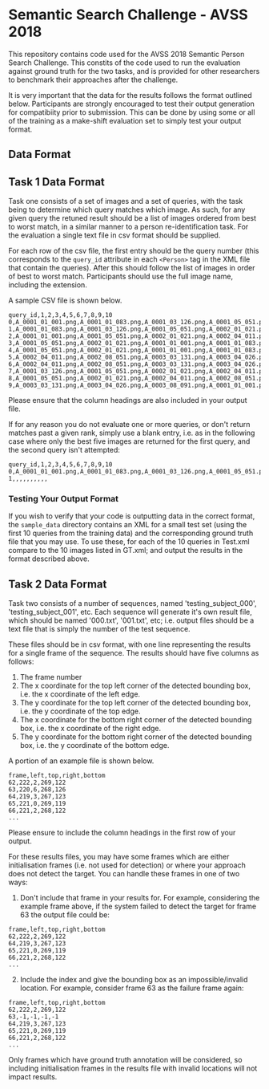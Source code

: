 Semantic Search Challenge - AVSS 2018
=====================================

This repository contains code used for the AVSS 2018 Semantic Person Search Challenge. This constits of the code used to run the evaluation against ground truth for the two tasks, and is provided for other researchers to benchmark their approaches after the challenge.

It is very important that the data for the results follows the format outlined below. Participants are strongly encouraged to test their output generation for compatibiity prior to submission. This can be done by using some or all of the training as a make-shift evaluation set to simply test your output format.

Data Format
-----------
## Task 1 Data Format

Task one consists of a set of images and a set of queries, with the task being to determine which query matches which image. As such, for any given query the retuned result should be a list of images ordered from best to worst match, in a similar manner to a person re-identification task. For the evaluation a single text file in csv format should be supplied. 

For each row of the csv file, the first entry should be the query number (this corresponds to the ```query_id``` attribute in each ```<Person>``` tag in the XML file that contain the queries). After this should follow the list of images in order of best to worst match. Participants should use the full image name, including the extension.

A sample CSV file is shown below.
```
query_id,1,2,3,4,5,6,7,8,9,10
0,A_0001_01_001.png,A_0001_01_083.png,A_0001_03_126.png,A_0001_05_051.png,A_0002_01_021.png,A_0002_04_011.png,A_0002_08_051.png,A_0003_03_131.png,A_0003_04_026.png,A_0003_08_091.png
1,A_0001_01_083.png,A_0001_03_126.png,A_0001_05_051.png,A_0002_01_021.png,A_0002_04_011.png,A_0002_08_051.png,A_0003_03_131.png,A_0003_04_026.png,A_0003_08_091.png,A_0001_01_001.png
2,A_0001_01_001.png,A_0001_05_051.png,A_0002_01_021.png,A_0002_04_011.png,A_0001_01_083.png,A_0001_03_126.png,A_0002_08_051.png,A_0003_03_131.png,A_0003_04_026.png,A_0003_08_091.png
3,A_0001_05_051.png,A_0002_01_021.png,A_0001_01_001.png,A_0001_01_083.png,A_0001_03_126.png,A_0002_04_011.png,A_0002_08_051.png,A_0003_03_131.png,A_0003_04_026.png,A_0003_08_091.png
4,A_0001_05_051.png,A_0002_01_021.png,A_0001_01_001.png,A_0001_01_083.png,A_0001_03_126.png,A_0002_04_011.png,A_0002_08_051.png,A_0003_03_131.png,A_0003_04_026.png,A_0003_08_091.png
5,A_0002_04_011.png,A_0002_08_051.png,A_0003_03_131.png,A_0003_04_026.png,A_0003_08_091.png,A_0001_01_001.png,A_0001_01_083.png,A_0001_03_126.png,A_0001_05_051.png,A_0002_01_021.png
6,A_0002_04_011.png,A_0002_08_051.png,A_0003_03_131.png,A_0003_04_026.png,A_0003_08_091.png,A_0001_01_001.png,A_0001_01_083.png,A_0001_03_126.png,A_0001_05_051.png,A_0002_01_021.png
7,A_0001_03_126.png,A_0001_05_051.png,A_0002_01_021.png,A_0002_04_011.png,A_0002_08_051.png,A_0003_03_131.png,A_0003_04_026.png,A_0003_08_091.png,A_0001_01_001.png,A_0001_01_083.png
8,A_0001_05_051.png,A_0002_01_021.png,A_0002_04_011.png,A_0002_08_051.png,A_0003_03_131.png,A_0003_04_026.png,A_0001_01_001.png,A_0001_01_083.png,A_0001_03_126.png,A_0003_08_091.png
9,A_0003_03_131.png,A_0003_04_026.png,A_0003_08_091.png,A_0001_01_001.png,A_0001_01_083.png,A_0001_03_126.png,A_0001_05_051.png,A_0002_01_021.png,A_0002_04_011.png,A_0002_08_051.png
```
Please ensure that the column headings are also included in your output file. 

If for any reason you do not evaluate one or more queries, or don't return matches past a given rank, simply use a blank entry, i.e. as in the following case where only the best five images are returned for the first query, and the second query isn't attempted:
```
query_id,1,2,3,4,5,6,7,8,9,10
0,A_0001_01_001.png,A_0001_01_083.png,A_0001_03_126.png,A_0001_05_051.png,A_0002_01_021.png,,,,,
1,,,,,,,,,,
```

### Testing Your Output Format

If you wish to verify that your code is outputting data in the correct format, the ```sample_data``` directory contains an XML for a small test set (using the first 10 queries from the training data) and the corresponding ground truth file that you may use. To use these, for each of the 10 queries in Test.xml compare to the 10 images listed in GT.xml; and output the results in the format described above.

## Task 2 Data Format

Task two consists of a number of sequences, named 'testing_subject_000', 'testing_subject_001', etc. Each sequence will generate it's own result file, which should be named '000.txt', '001.txt', etc; i.e. output files should be a text file that is simply the number of the test sequence. 

These files should be in csv format, with one line representing the results for a single frame of the sequence. The results should have five columns as follows:
1. The frame number
2. The x coordinate for the top left corner of the detected bounding box, i.e. the x coordinate of the left edge.
3. The y coordinate for the top left corner of the detected bounding box, i.e. the y coordinate of the top edge.
4. The x coordinate for the bottom right corner of the detected bounding box, i.e. the x coordinate of the right edge.
5. The y coordinate for the bottom right corner of the detected bounding box, i.e. the y coordinate of the bottom edge.

A portion of an example file is shown below.
```
frame,left,top,right,bottom
62,222,2,269,122
63,220,6,268,126
64,219,3,267,123
65,221,0,269,119
66,221,2,268,122
...

```
Please ensure to include the column headings in the first row of your output.

For these results files, you may have some frames which are either initialisation frames (i.e. not used for detection) or where your approach does not detect the target. You can handle these frames in one of two ways:
1. Don't include that frame in your results for. For example, considering the example frame above, if the system failed to detect the target for frame 63 the output file could be:
```
frame,left,top,right,bottom
62,222,2,269,122
64,219,3,267,123
65,221,0,269,119
66,221,2,268,122
...

```
2. Include the index and give the bounding box as an impossible/invalid location. For example, consider frame 63 as the failure frame again:
```
frame,left,top,right,bottom
62,222,2,269,122
63,-1,-1,-1,-1
64,219,3,267,123
65,221,0,269,119
66,221,2,268,122
...

```

Only frames which have ground truth annotation will be considered, so including initialisation frames in the results file with invalid locations will not impact results.